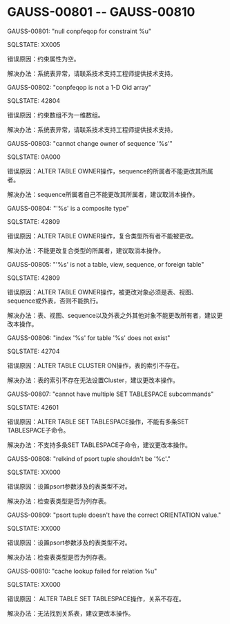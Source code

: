 # GAUSS-00801 -- GAUSS-00810

GAUSS-00801: "null conpfeqop for constraint %u"

SQLSTATE: XX005

错误原因：约束属性为空。

解决办法：系统表异常，请联系技术支持工程师提供技术支持。

GAUSS-00802: "conpfeqop is not a 1-D Oid array"

SQLSTATE: 42804

错误原因：约束数组不为一维数组。

解决办法：系统表异常，请联系技术支持工程师提供技术支持。

GAUSS-00803: "cannot change owner of sequence '%s'"

SQLSTATE: 0A000

错误原因：ALTER TABLE OWNER操作，sequence的所属者不能更改其所属者。

解决办法：sequence所属者自己不能更改其所属者，建议取消本操作。

GAUSS-00804: "'%s' is a composite type"

SQLSTATE: 42809

错误原因：ALTER TABLE OWNER操作，复合类型所有者不能被更改。

解决办法：不能更改复合类型的所属者，建议取消本操作。

GAUSS-00805: "'%s' is not a table, view, sequence, or foreign table"

SQLSTATE: 42809

错误原因：ALTER TABLE OWNER操作，被更改对象必须是表、视图、sequence或外表，否则不能执行。

解决办法：表、视图、sequence以及外表之外其他对象不能更改所有者，建议更改本操作。

GAUSS-00806: "index '%s' for table '%s' does not exist"

SQLSTATE: 42704

错误原因：ALTER TABLE CLUSTER ON操作，表的索引不存在。

解决办法：表的索引不存在无法设置Cluster，建议更改本操作。

GAUSS-00807: "cannot have multiple SET TABLESPACE subcommands"

SQLSTATE: 42601

错误原因：ALTER TABLE SET TABLESPACE操作，不能有多条SET TABLESPACE子命令。

解决办法：不支持多条SET TABLESPACE子命令，建议更改本操作。

GAUSS-00808: "relkind of psort tuple shouldn't be '%c'."

SQLSTATE: XX000

错误原因：设置psort参数涉及的表类型不对。

解决办法：检查表类型是否为列存表。

GAUSS-00809: "psort tuple doesn't have the correct ORIENTATION value."

SQLSTATE: XX000

错误原因：设置psort参数涉及的表类型不对。

解决办法：检查表类型是否为列存表。

GAUSS-00810: "cache lookup failed for relation %u"

SQLSTATE: XX000

错误原因： ALTER TABLE SET TABLESPACE操作，关系不存在。

解决办法：无法找到关系表，建议更改本操作。
